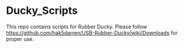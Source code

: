# Ducky_Scripts
This repo contains scripts for Rubber Ducky. 
Please follow https://github.com/hak5darren/USB-Rubber-Ducky/wiki/Downloads for proper use. 
